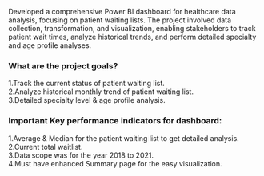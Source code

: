 Developed a comprehensive Power BI dashboard for healthcare data analysis, focusing on patient waiting lists. The project involved data collection, transformation, and visualization, enabling stakeholders to track patient wait times, analyze historical trends, and perform detailed specialty and age profile analyses.</br>

### What are the project goals?</br>
1.Track the current status of patient waiting list.</br>
2.Analyze historical monthly trend of patient waiting list.</br>
3.Detailed specialty level & age profile analysis.</br>

### Important Key performance indicators for dashboard:</br>
1.Average & Median for the patient waiting list to get detailed analysis.</br>
2.Current total waitlist.</br>
3.Data scope was for the year 2018 to 2021.</br>
4.Must have enhanced Summary page for the easy visualization.
